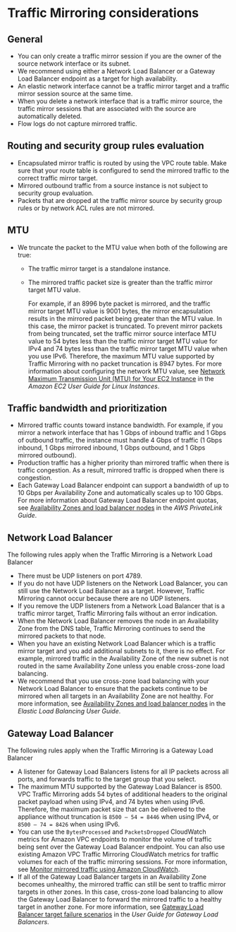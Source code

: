 # Traffic Mirroring considerations<a name="traffic-mirroring-considerations"></a>

## General<a name="traffic-mirroring-considerations-general"></a>
+ You can only create a traffic mirror session if you are the owner of the source network interface or its subnet\. 
+ We recommend using either a Network Load Balancer or a Gateway Load Balancer endpoint as a target for high availability\. 
+ An elastic network interface cannot be a traffic mirror target and a traffic mirror session source at the same time\. 
+ When you delete a network interface that is a traffic mirror source, the traffic mirror sessions that are associated with the source are automatically deleted\. 
+ Flow logs do not capture mirrored traffic\. 

## Routing and security group rules evaluation<a name="traffic-mirroring-considerations-routing"></a>
+ Encapsulated mirror traffic is routed by using the VPC route table\. Make sure that your route table is configured to send the mirrored traffic to the correct traffic mirror target\. 
+ Mirrored outbound traffic from a source instance is not subject to security group evaluation\.
+ Packets that are dropped at the traffic mirror source by security group rules or by network ACL rules are not mirrored\.

## MTU<a name="traffic-mirroring-considerations-mtu"></a>
+ We truncate the packet to the MTU value when both of the following are true:
  + The traffic mirror target is a standalone instance\.
  + The mirrored traffic packet size is greater than the traffic mirror target MTU value\.

    For example, if an 8996 byte packet is mirrored, and the traffic mirror target MTU value is 9001 bytes, the mirror encapsulation results in the mirrored packet being greater than the MTU value\. In this case, the mirror packet is truncated\. To prevent mirror packets from being truncated, set the traffic mirror source interface MTU value to 54 bytes less than the traffic mirror target MTU value for IPv4 and 74 bytes less than the traffic mirror target MTU value when you use IPv6\. Therefore, the maximum MTU value supported by Traffic Mirroring with no packet truncation is 8947 bytes\. For more information about configuring the network MTU value, see [ Network Maximum Transmission Unit \(MTU\) for Your EC2 Instance](https://docs.aws.amazon.com/AWSEC2/latest/UserGuide/network_mtu.html) in the *Amazon EC2 User Guide for Linux Instances*\. 

## Traffic bandwidth and prioritization<a name="traffic-mirroring-bandwidth-routing"></a>
+ Mirrored traffic counts toward instance bandwidth\. For example, if you mirror a network interface that has 1 Gbps of inbound traffic and 1 Gbps of outbound traffic, the instance must handle 4 Gbps of traffic \(1 Gbps inbound, 1 Gbps mirrored inbound, 1 Gbps outbound, and 1 Gbps mirrored outbound\)\.
+ Production traffic has a higher priority than mirrored traffic when there is traffic congestion\. As a result, mirrored traffic is dropped when there is congestion\.
+ Each Gateway Load Balancer endpoint can support a bandwidth of up to 10 Gbps per Availability Zone and automatically scales up to 100 Gbps\. For more information about Gateway Load Balancer endpoint quotas, see [Availability Zones and load balancer nodes](https://docs.aws.amazon.com/latest/privatelink/create-gateway-load-balancer-endpoint-service.html#considerations-gateway-load-balancer-endpoint-service) in the *AWS PrivateLink Guide*\.

## Network Load Balancer<a name="traffic-mirroring-considerations-nlb"></a>

The following rules apply when the Traffic Mirroring is a Network Load Balancer
+ There must be UDP listeners on port 4789\. 
+ If you do not have UDP listeners on the Network Load Balancer, you can still use the Network Load Balancer as a target\. However, Traffic Mirroring cannot occur because there are no UDP listeners\.
+ If you remove the UDP listeners from a Network Load Balancer that is a traffic mirror target, Traffic Mirroring fails without an error indication\. 
+ When the Network Load Balancer removes the node in an Availability Zone from the DNS table, Traffic Mirroring continues to send the mirrored packets to that node\.
+ When you have an existing Network Load Balancer which is a traffic mirror target and you add additional subnets to it, there is no effect\. For example, mirrored traffic in the Availability Zone of the new subnet is not routed in the same Availability Zone unless you enable cross\-zone load balancing\. 
+ We recommend that you use cross\-zone load balancing with your Network Load Balancer to ensure that the packets continue to be mirrored when all targets in an Availability Zone are not healthy\. For more information, see [Availability Zones and load balancer nodes](https://docs.aws.amazon.com/elasticloadbalancing/latest/userguide/how-elastic-load-balancing-works.html#availability-zones) in the *Elastic Load Balancing User Guide*\.

## Gateway Load Balancer<a name="traffic-mirroring-considerations-glb"></a>

The following rules apply when the Traffic Mirroring is a Gateway Load Balancer
+ A listener for Gateway Load Balancers listens for all IP packets across all ports, and forwards traffic to the target group that you select\. 
+ The maximum MTU supported by the Gateway Load Balancer is 8500\. VPC Traffic Mirroring adds 54 bytes of additional headers to the original packet payload when using IPv4, and 74 bytes when using IPv6\. Therefore, the maximum packet size that can be delivered to the appliance without truncation is `8500 – 54 = 8446` when using IPv4, or `8500 – 74 = 8426` when using IPv6\. 
+ You can use the `BytesProcessed` and `PacketsDropped` CloudWatch metrics for Amazon VPC endpoints to monitor the volume of traffic being sent over the Gateway Load Balancer endpoint\. You can also use existing Amazon VPC Traffic Mirroring CloudWatch metrics for traffic volumes for each of the traffic mirroring sessions\. For more information, see [Monitor mirrored traffic using Amazon CloudWatch](traffic-mirror-cloudwatch.md)\. 
+ If all of the Gateway Load Balancer targets in an Availability Zone becomes unhealthy, the mirrored traffic can still be sent to traffic mirror targets in other zones\. In this case, cross\-zone load balancing to allow the Gateway Load Balancer to forward the mirrored traffic to a healthy target in another zone\. For more information, see [Gateway Load Balancer target failure scenarios](https://docs.aws.amazon.com/elasticloadbalancing/latest/gateway/health-checks.html#failure-scenarios) in the *User Guide for Gateway Load Balancers*\.
